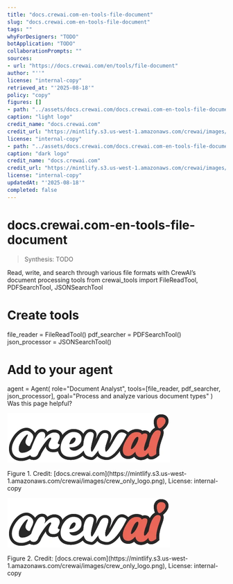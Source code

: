 ```yaml
---
title: "docs.crewai.com-en-tools-file-document"
slug: "docs.crewai.com-en-tools-file-document"
tags: ""
whyForDesigners: "TODO"
botApplication: "TODO"
collaborationPrompts: ""
sources:
- url: "https://docs.crewai.com/en/tools/file-document"
author: "''"
license: "internal-copy"
retrieved_at: "'2025-08-18'"
policy: "copy"
figures: []
- path: "../assets/docs.crewai.com/docs.crewai.com-en-tools-file-document/71bc45159c09.webp"
caption: "light logo"
credit_name: "docs.crewai.com"
credit_url: "https://mintlify.s3.us-west-1.amazonaws.com/crewai/images/crew_only_logo.png"
license: "internal-copy"
- path: "../assets/docs.crewai.com/docs.crewai.com-en-tools-file-document/71bc45159c09.webp"
caption: "dark logo"
credit_name: "docs.crewai.com"
credit_url: "https://mintlify.s3.us-west-1.amazonaws.com/crewai/images/crew_only_logo.png"
license: "internal-copy"
updatedAt: "'2025-08-18'"
completed: false
---
```


# docs.crewai.com-en-tools-file-document

> Synthesis: TODO

Read, write, and search through various file formats with CrewAI’s document processing tools
from crewai_tools import FileReadTool, PDFSearchTool, JSONSearchTool
# Create tools
file_reader = FileReadTool()
pdf_searcher = PDFSearchTool()
json_processor = JSONSearchTool()
# Add to your agent
agent = Agent(
role="Document Analyst",
tools=[file_reader, pdf_searcher, json_processor],
goal="Process and analyze various document types"
)
Was this page helpful?

![light logo](../assets/docs.crewai.com/docs.crewai.com-en-tools-file-document/71bc45159c09.webp)
<figcaption>Figure 1. Credit: [docs.crewai.com](https://mintlify.s3.us-west-1.amazonaws.com/crewai/images/crew_only_logo.png), License: internal-copy</figcaption>

![dark logo](../assets/docs.crewai.com/docs.crewai.com-en-tools-file-document/71bc45159c09.webp)
<figcaption>Figure 2. Credit: [docs.crewai.com](https://mintlify.s3.us-west-1.amazonaws.com/crewai/images/crew_only_logo.png), License: internal-copy</figcaption>
